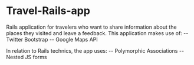 Travel-Rails-app
================

Rails application for travelers who want to share information about the places they visited and leave a feedback.
This application makes use of:
-- Twitter Bootstrap
-- Google Maps API

In relation to Rails technics, the app uses:
-- Polymorphic Associations
-- Nested JS forms
